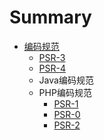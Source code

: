 # Summary

* [编码规范](README.md)
    * [PSR-3](PSR-3-logger-interface.md)
    * [PSR-4](PSR-4-autoloader.md)
    * Java编码规范
    * PHP编码规范
        * [PSR-1](PSR-1-basic-coding-standard.md)
        * [PSR-0](PSR-0.md)
        * [PSR-2](PSR-2-coding-style-guide.md)


